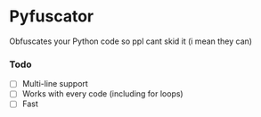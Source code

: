 # Pyfuscator
Obfuscates your Python code so ppl cant skid it (i mean they can)

### Todo
- [ ] Multi-line support
- [ ] Works with every code (including for loops)
- [ ] Fast
